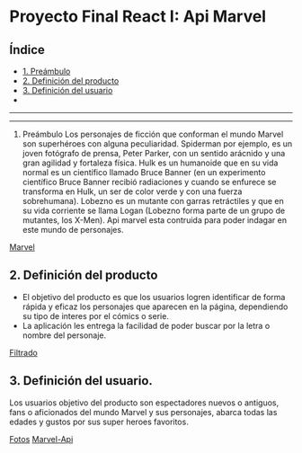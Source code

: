 # Proyecto Final React I: Api Marvel

## Índice

* [1. Preámbulo](#1-preámbulo)
* [2. Definición del producto](#2-definición-del-producto)
* [3. Definición del usuario ](#3-definición-del-usuario)
*



----------------------------------------------------------------------------------------------------------------------------------

***

1. Preámbulo
Los personajes de ficción que conforman el mundo Marvel son superhéroes con alguna peculiaridad. Spiderman por ejemplo, es un joven fotógrafo de prensa, Peter Parker, con un sentido arácnido y una gran agilidad y fortaleza física. Hulk es un humanoide que en su vida normal es un científico llamado Bruce Banner (en un experimento científico Bruce Banner recibió radiaciones y cuando se enfurece se transforma en Hulk, un ser de color verde y con una fuerza sobrehumana). Lobezno es un mutante con garras retráctiles y que en su vida corriente se llama Logan (Lobezno forma parte de un grupo de mutantes, los X-Men).
Api marvel esta contruida para poder indagar en este mundo de personajes.

[Marvel](/public/img/marvel0.webp)

## 2. Definición del producto

* El objetivo del producto es que los usuarios logren identificar de forma rápida y eficaz los personajes que aparecen en la página, dependiendo su tipo de interes por el cómics o serie.
* La aplicación les entrega la facilidad de poder buscar por la letra o nombre del personaje.

[Filtrado](/public/img/marvel2.png)

## 3. Definición del usuario.

Los usuarios objetivo del producto son espectadores nuevos o antiguos, fans o aficionados del mundo Marvel y sus personajes, abarca todas las edades y gustos por sus super heroes favoritos.

[Fotos](/public/img/marvel1.png)
[Marvel-Api](/public/img/marvel3.png)

